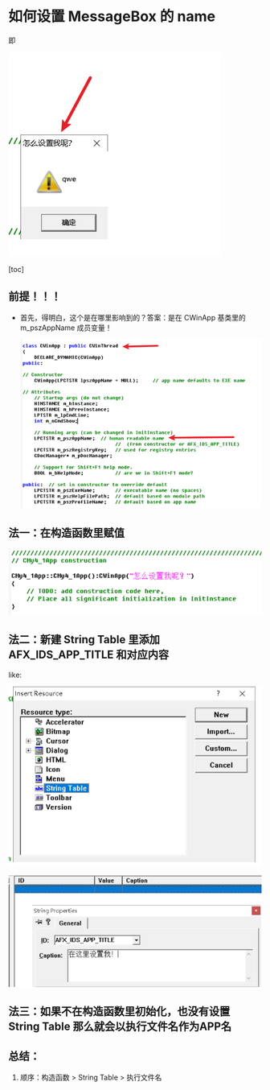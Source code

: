 # 如何设置 MessageBox 的 name

即

![20200306002648698](https://raw.githubusercontent.com/yiyah/Picture_Material/master/2020-03-06_00-28-13.png)

[toc]



## 前提！！！

*   首先，得明白，这个是在哪里影响到的？答案：是在 CWinApp 基类里的 m_pszAppName 成员变量！

    <img src="https://raw.githubusercontent.com/yiyah/Picture_Material/master/Snipaste_2020-03-06_00-43-19.png" style="zoom: 67%;" />



## 法一：在构造函数里赋值

![](https://raw.githubusercontent.com/yiyah/Picture_Material/master/sp20200306_003908_943.png)

## 法二：新建 String Table 里添加 AFX_IDS_APP_TITLE 和对应内容

like:

![](https://raw.githubusercontent.com/yiyah/Picture_Material/master/Snipaste_2020-03-06_01-20-56.png)

![](https://raw.githubusercontent.com/yiyah/Picture_Material/master/Snipaste_2020-03-06_01-21-46.png)




## 法三：如果不在构造函数里初始化，也没有设置 String Table 那么就会以执行文件名作为APP名

## 总结：

1.  顺序：构造函数 > String Table > 执行文件名



